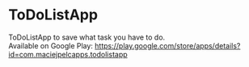 # ToDoListApp
ToDoListApp to save what task you have to do.
</br>
Available on Google Play: https://play.google.com/store/apps/details?id=com.maciejpelcapps.todolistapp

